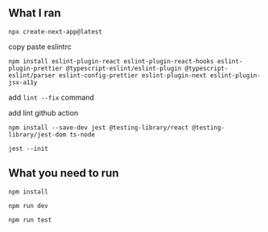 ## What I ran

`npx create-next-app@latest`

copy paste eslintrc

`npm install eslint-plugin-react eslint-plugin-react-hooks eslint-plugin-prettier @typescript-eslint/eslint-plugin @typescript-eslint/parser eslint-config-prettier eslint-plugin-next eslint-plugin-jsx-a11y`

add `lint --fix` command

add lint github action

`npm install --save-dev jest @testing-library/react @testing-library/jest-dom ts-node`

`jest --init`

## What you need to run

`npm install`

`npm run dev`

`npm run test`